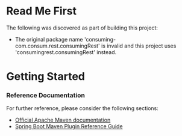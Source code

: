 # Read Me First
The following was discovered as part of building this project:

* The original package name 'consuming-com.consum.rest.consumingRest' is invalid and this project uses 'consumingrest.consumingRest' instead.

# Getting Started

### Reference Documentation
For further reference, please consider the following sections:

* [Official Apache Maven documentation](https://maven.apache.org/guides/index.html)
* [Spring Boot Maven Plugin Reference Guide](https://docs.spring.io/spring-boot/docs/2.1.13.RELEASE/maven-plugin/)

